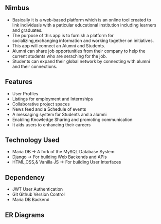 ## Nimbus 
* Basically it is a web-based platform which is an online tool created to link individuals with a paticular educational institution including learners and graduates.
* The purpose of this app is to furnish a platform for socializing,exchanging information and working together on initiatives.
* This app will connect an Alumni and Students.
* Alumni can share job opportunities from their company to help the current students who are seraching for the job.
* Students can expand their global network by connecting with alumni and their connections.
## Features 
* User Profiles
* Listings for employment and Internships
* Collaborative project spaces
* News feed and a Schedule of events
* A messaging system for Students and a alumni 
* Enabling Knowledge Sharing and promoting communication
* It aids users to enhancing their careers
## Technology Used
* Maria DB -> A fork of the MySQL Database System
* Django -> For building Web Backends and APIs
* HTML,CSS,& Vanilla JS -> For building User Interfaces 
## Dependency
* JWT User Authentication
* Git Github Version Control
* Maria DB Backend
## ER Diagrams 
